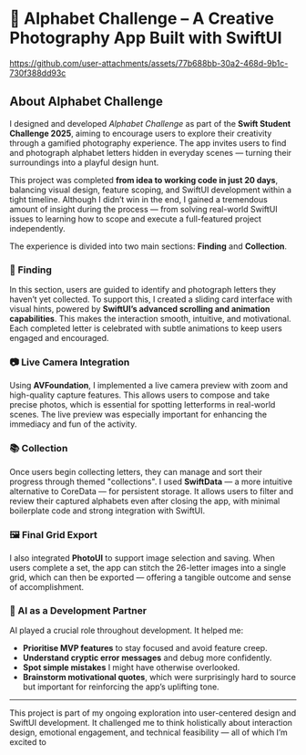 # 📸 Alphabet Challenge – A Creative Photography App Built with SwiftUI


https://github.com/user-attachments/assets/77b688bb-30a2-468d-9b1c-730f388dd93c



## About Alphabet Challenge

I designed and developed *Alphabet Challenge* as part of the **Swift Student Challenge 2025**, aiming to encourage users to explore their creativity through a gamified photography experience. The app invites users to find and photograph alphabet letters hidden in everyday scenes — turning their surroundings into a playful design hunt.

This project was completed **from idea to working code in just 20 days**, balancing visual design, feature scoping, and SwiftUI development within a tight timeline. Although I didn’t win in the end, I gained a tremendous amount of insight during the process — from solving real-world SwiftUI issues to learning how to scope and execute a full-featured project independently.

The experience is divided into two main sections: **Finding** and **Collection**.

### 🧭 Finding

In this section, users are guided to identify and photograph letters they haven’t yet collected. To support this, I created a sliding card interface with visual hints, powered by **SwiftUI’s advanced scrolling and animation capabilities**. This makes the interaction smooth, intuitive, and motivational. Each completed letter is celebrated with subtle animations to keep users engaged and encouraged.

### 📷 Live Camera Integration

Using **AVFoundation**, I implemented a live camera preview with zoom and high-quality capture features. This allows users to compose and take precise photos, which is essential for spotting letterforms in real-world scenes. The live preview was especially important for enhancing the immediacy and fun of the activity.

### 📚 Collection

Once users begin collecting letters, they can manage and sort their progress through themed "collections". I used **SwiftData** — a more intuitive alternative to CoreData — for persistent storage. It allows users to filter and review their captured alphabets even after closing the app, with minimal boilerplate code and strong integration with SwiftUI.

### 🖼️ Final Grid Export

I also integrated **PhotoUI** to support image selection and saving. When users complete a set, the app can stitch the 26-letter images into a single grid, which can then be exported — offering a tangible outcome and sense of accomplishment.

### 🤖 AI as a Development Partner

AI played a crucial role throughout development. It helped me:
- **Prioritise MVP features** to stay focused and avoid feature creep.
- **Understand cryptic error messages** and debug more confidently.
- **Spot simple mistakes** I might have otherwise overlooked.
- **Brainstorm motivational quotes**, which were surprisingly hard to source but important for reinforcing the app’s uplifting tone.

---

This project is part of my ongoing exploration into user-centered design and SwiftUI development. It challenged me to think holistically about interaction design, emotional engagement, and technical feasibility — all of which I’m excited to
